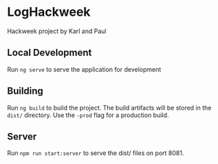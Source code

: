 # LogHackweek

Hackweek project by Karl and Paul

## Local Development

Run `ng serve` to serve the application for development 

## Building

Run `ng build` to build the project. The build artifacts will be stored in the `dist/` directory. 
Use the `-prod` flag for a production build.

## Server

Run `npm run start:server` to serve the dist/ files on port 8081.
